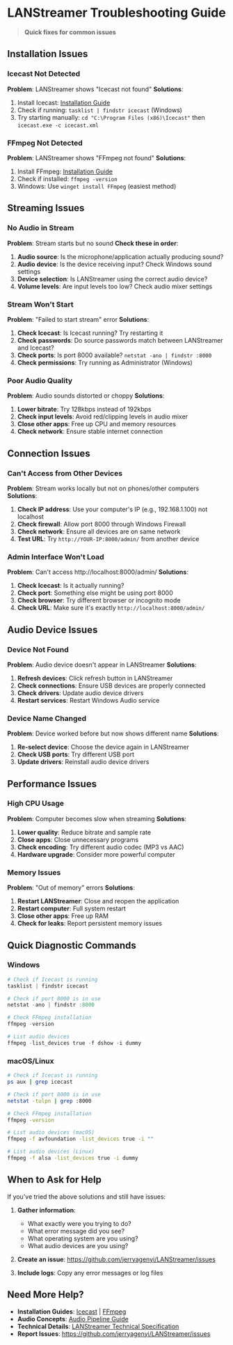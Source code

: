 # LANStreamer Troubleshooting Guide

> **Quick fixes for common issues**

## Installation Issues

### Icecast Not Detected
**Problem**: LANStreamer shows "Icecast not found"
**Solutions**:
1. Install Icecast: [Installation Guide](./icecast-installation-simple.md)
2. Check if running: `tasklist | findstr icecast` (Windows)
3. Try starting manually: `cd "C:\Program Files (x86)\Icecast"` then `icecast.exe -c icecast.xml`

### FFmpeg Not Detected
**Problem**: LANStreamer shows "FFmpeg not found"
**Solutions**:
1. Install FFmpeg: [Installation Guide](./ffmpeg-installation-simple.md)
2. Check if installed: `ffmpeg -version`
3. Windows: Use `winget install FFmpeg` (easiest method)

## Streaming Issues

### No Audio in Stream
**Problem**: Stream starts but no sound
**Check these in order**:
1. **Audio source**: Is the microphone/application actually producing sound?
2. **Audio device**: Is the device receiving input? Check Windows sound settings
3. **Device selection**: Is LANStreamer using the correct audio device?
4. **Volume levels**: Are input levels too low? Check audio mixer settings

### Stream Won't Start
**Problem**: "Failed to start stream" error
**Solutions**:
1. **Check Icecast**: Is Icecast running? Try restarting it
2. **Check passwords**: Do source passwords match between LANStreamer and Icecast?
3. **Check ports**: Is port 8000 available? `netstat -ano | findstr :8000`
4. **Check permissions**: Try running as Administrator (Windows)

### Poor Audio Quality
**Problem**: Audio sounds distorted or choppy
**Solutions**:
1. **Lower bitrate**: Try 128kbps instead of 192kbps
2. **Check input levels**: Avoid red/clipping levels in audio mixer
3. **Close other apps**: Free up CPU and memory resources
4. **Check network**: Ensure stable internet connection

## Connection Issues

### Can't Access from Other Devices
**Problem**: Stream works locally but not on phones/other computers
**Solutions**:
1. **Check IP address**: Use your computer's IP (e.g., 192.168.1.100) not localhost
2. **Check firewall**: Allow port 8000 through Windows Firewall
3. **Check network**: Ensure all devices are on same network
4. **Test URL**: Try `http://YOUR-IP:8000/admin/` from another device

### Admin Interface Won't Load
**Problem**: Can't access http://localhost:8000/admin/
**Solutions**:
1. **Check Icecast**: Is it actually running?
2. **Check port**: Something else might be using port 8000
3. **Check browser**: Try different browser or incognito mode
4. **Check URL**: Make sure it's exactly `http://localhost:8000/admin/`

## Audio Device Issues

### Device Not Found
**Problem**: Audio device doesn't appear in LANStreamer
**Solutions**:
1. **Refresh devices**: Click refresh button in LANStreamer
2. **Check connections**: Ensure USB devices are properly connected
3. **Check drivers**: Update audio device drivers
4. **Restart services**: Restart Windows Audio service

### Device Name Changed
**Problem**: Device worked before but now shows different name
**Solutions**:
1. **Re-select device**: Choose the device again in LANStreamer
2. **Check USB ports**: Try different USB port
3. **Update drivers**: Reinstall audio device drivers

## Performance Issues

### High CPU Usage
**Problem**: Computer becomes slow when streaming
**Solutions**:
1. **Lower quality**: Reduce bitrate and sample rate
2. **Close apps**: Close unnecessary programs
3. **Check encoding**: Try different audio codec (MP3 vs AAC)
4. **Hardware upgrade**: Consider more powerful computer

### Memory Issues
**Problem**: "Out of memory" errors
**Solutions**:
1. **Restart LANStreamer**: Close and reopen the application
2. **Restart computer**: Full system restart
3. **Close other apps**: Free up RAM
4. **Check for leaks**: Report persistent memory issues

## Quick Diagnostic Commands

### Windows
```powershell
# Check if Icecast is running
tasklist | findstr icecast

# Check if port 8000 is in use
netstat -ano | findstr :8000

# Check FFmpeg installation
ffmpeg -version

# List audio devices
ffmpeg -list_devices true -f dshow -i dummy
```

### macOS/Linux
```bash
# Check if Icecast is running
ps aux | grep icecast

# Check if port 8000 is in use
netstat -tulpn | grep :8000

# Check FFmpeg installation
ffmpeg -version

# List audio devices (macOS)
ffmpeg -f avfoundation -list_devices true -i ""

# List audio devices (Linux)
ffmpeg -f alsa -list_devices true -i dummy
```

## When to Ask for Help

If you've tried the above solutions and still have issues:

1. **Gather information**:
   - What exactly were you trying to do?
   - What error message did you see?
   - What operating system are you using?
   - What audio devices are you using?

2. **Create an issue**: https://github.com/jerryagenyi/LANStreamer/issues

3. **Include logs**: Copy any error messages or log files

## Need More Help?
- **Installation Guides**: [Icecast](./icecast-installation-simple.md) | [FFmpeg](./ffmpeg-installation-simple.md)
- **Audio Concepts**: [Audio Pipeline Guide](./audio-pipeline-simple.md)
- **Technical Details**: [LANStreamer Technical Specification](../LANStreamer-Technical-Specification.md)
- **Report Issues**: https://github.com/jerryagenyi/LANStreamer/issues
